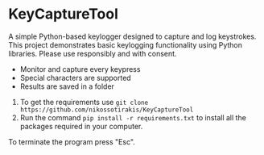 # KeyCaptureTool
A simple Python-based keylogger designed to capture and log keystrokes. This project demonstrates basic keylogging functionality using Python libraries. Please use responsibly and with consent.

- Monitor and capture every keypress
- Special characters are supported
- Results are saved in a folder

1. To get the requirements use ```git clone https://github.com/nikossotirakis/KeyCaptureTool```
2. Run the command ```pip install -r requirements.txt``` to install all the packages required in your computer.

To terminate the program press "Esc".
